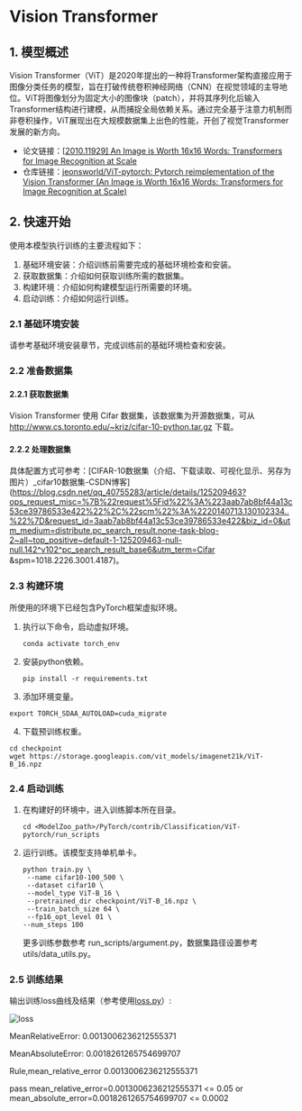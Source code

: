 # Vision Transformer

## 1. 模型概述
Vision Transformer（ViT）是2020年提出的一种将Transformer架构直接应用于图像分类任务的模型，旨在打破传统卷积神经网络（CNN）在视觉领域的主导地位。ViT将图像划分为固定大小的图像块（patch），并将其序列化后输入Transformer结构进行建模，从而捕捉全局依赖关系。通过完全基于注意力机制而非卷积操作，ViT展现出在大规模数据集上出色的性能，开创了视觉Transformer发展的新方向。

- 论文链接：[[2010.11929\] An Image is Worth 16x16 Words: Transformers for Image Recognition at Scale](https://arxiv.org/abs/2010.11929)
- 仓库链接：[jeonsworld/ViT-pytorch: Pytorch reimplementation of the Vision Transformer (An Image is Worth 16x16 Words: Transformers for Image Recognition at Scale)](https://github.com/jeonsworld/ViT-pytorch)

## 2. 快速开始
使用本模型执行训练的主要流程如下：
1. 基础环境安装：介绍训练前需要完成的基础环境检查和安装。
2. 获取数据集：介绍如何获取训练所需的数据集。
3. 构建环境：介绍如何构建模型运行所需要的环境。
4. 启动训练：介绍如何运行训练。

### 2.1 基础环境安装

请参考基础环境安装章节，完成训练前的基础环境检查和安装。

### 2.2 准备数据集
#### 2.2.1 获取数据集
Vision Transformer 使用 Cifar 数据集，该数据集为开源数据集，可从 http://www.cs.toronto.edu/~kriz/cifar-10-python.tar.gz 下载。

#### 2.2.2 处理数据集
具体配置方式可参考：[CIFAR-10数据集（介绍、下载读取、可视化显示、另存为图片）_cifar10数据集-CSDN博客](https://blog.csdn.net/qq_40755283/article/details/125209463?ops_request_misc=%7B%22request%5Fid%22%3A%223aab7ab8bf44a13c53ce39786533e422%22%2C%22scm%22%3A%2220140713.130102334..%22%7D&request_id=3aab7ab8bf44a13c53ce39786533e422&biz_id=0&utm_medium=distribute.pc_search_result.none-task-blog-2~all~top_positive~default-1-125209463-null-null.142^v102^pc_search_result_base6&utm_term=Cifar &spm=1018.2226.3001.4187)。


### 2.3 构建环境

所使用的环境下已经包含PyTorch框架虚拟环境。
1. 执行以下命令，启动虚拟环境。
    ```
    conda activate torch_env
    ```
2. 安装python依赖。
    ```
    pip install -r requirements.txt
    ```
3. 添加环境变量。

```
export TORCH_SDAA_AUTOLOAD=cuda_migrate
```
4. 下载预训练权重。

```
cd checkpoint
wget https://storage.googleapis.com/vit_models/imagenet21k/ViT-B_16.npz
```

### 2.4 启动训练

1. 在构建好的环境中，进入训练脚本所在目录。
    ```
    cd <ModelZoo_path>/PyTorch/contrib/Classification/ViT-pytorch/run_scripts
    ```

2. 运行训练。该模型支持单机单卡。

    ```
    python train.py \
     --name cifar10-100_500 \
     --dataset cifar10 \
     --model_type ViT-B_16 \
     --pretrained_dir checkpoint/ViT-B_16.npz \
     --train_batch_size 64 \
     --fp16_opt_level 01 \
    --num_steps 100
   ```
    更多训练参数参考 run_scripts/argument.py，数据集路径设置参考 utils/data_utils.py。

### 2.5 训练结果
输出训练loss曲线及结果（参考使用[loss.py](./run_scripts/loss.py)）: 

![loss](./images/loss.jpg)

MeanRelativeError: 0.0013006236212555371

MeanAbsoluteError: 0.0018261265754699707

Rule,mean_relative_error 0.0013006236212555371

pass mean_relative_error=0.0013006236212555371 <= 0.05 or mean_absolute_error=0.0018261265754699707 <= 0.0002